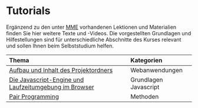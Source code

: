 # Tutorials

Ergänzend zu den unter [MME](../MME) vorhandenen Lektionen und Materialien finden Sie hier weitere Texte und -Videos. Die vorgestellten Grundlagen und Hilfestellungen sind für unterschiedliche Abschnitte des Kurses relevant und sollen Ihnen beim Selbststudium helfen.

Thema | Kategorien |
:-----|:-----------|
[Aufbau und Inhalt des Projektordners](./project-directory) | Webanwendungen 
[Die Javascript-Engine und Laufzeitumgebung im Browser](./javascript-browser) | Grundlagen Javascript
[Pair Programming](./pair-programming) | Methoden